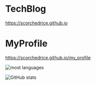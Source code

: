 
# TechBlog
https://scorchedrice.github.io

# MyProfile
https://scorchedrice.github.io/my_profile

![most languages](https://github-readme-stats.vercel.app/api/top-langs/?username=scorchedrice&layout=compact)
 
![GitHub stats](https://github-readme-stats.vercel.app/api?username=scorchedrice&show_icons=true&theme=radical)


<!--
**scorchedrice/scorchedrice** is a ✨ _special_ ✨ repository because its `README.md` (this file) appears on your GitHub profile.

Here are some ideas to get you started:

- 🔭 I’m currently working on ...
- 🌱 I’m currently learning ...
- 👯 I’m looking to collaborate on ...
- 🤔 I’m looking for help with ...
- 💬 Ask me about ...
- 📫 How to reach me: ...
- 😄 Pronouns: ...
- ⚡ Fun fact: ...
-->
